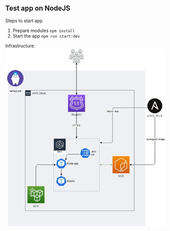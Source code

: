 ## Test app on NodeJS

Steps to start app

1. Prepare modules `npm install`
2. Start the app `npm run start:dev`

Infrastructure:
![picture of infrastructure](https://github.com/uliananeil/its-testtask-node/blob/master/test-devops-1.JPG)
